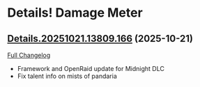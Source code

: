 # Details! Damage Meter

## [Details.20251021.13809.166](https://github.com/Tercioo/Details-Damage-Meter/tree/Details.20251021.13809.166) (2025-10-21)
[Full Changelog](https://github.com/Tercioo/Details-Damage-Meter/compare/Details.20251010.13801.166...Details.20251021.13809.166) 

- Framework and OpenRaid update for Midnight DLC  
- Fix talent info on mists of pandaria  
